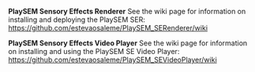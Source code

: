 **PlaySEM Sensory Effects Renderer**
See the wiki page for information on installing and deploying the PlaySEM SER: https://github.com/estevaosaleme/PlaySEM_SERenderer/wiki

**PlaySEM Sensory Effects Video Player**
See the wiki page for information on installing and using the PlaySEM SE Video Player: https://github.com/estevaosaleme/PlaySEM_SEVideoPlayer/wiki

